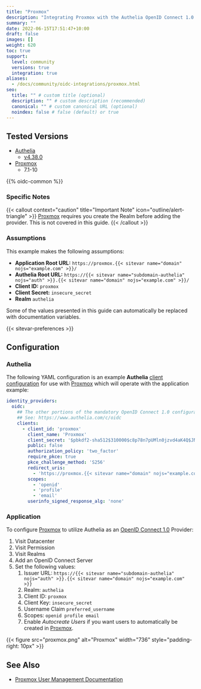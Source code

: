 ```yaml
---
title: "Proxmox"
description: "Integrating Proxmox with the Authelia OpenID Connect 1.0 Provider."
summary: ""
date: 2022-06-15T17:51:47+10:00
draft: false
images: []
weight: 620
toc: true
support:
  level: community
  versions: true
  integration: true
aliases:
  - /docs/community/oidc-integrations/proxmox.html
seo:
  title: "" # custom title (optional)
  description: "" # custom description (recommended)
  canonical: "" # custom canonical URL (optional)
  noindex: false # false (default) or true
---
```


## Tested Versions

* [Authelia]
  * [v4.38.0](https://github.com/authelia/authelia/releases/tag/v4.38.0)
* [Proxmox]
  * 7.1-10

{{% oidc-common %}}

### Specific Notes

{{< callout context="caution" title="Important Note" icon="outline/alert-triangle" >}}
[Proxmox](https://www.proxmox.com/) requires you create the Realm before adding the provider. This is not covered in this
guide.
{{< /callout >}}

### Assumptions

This example makes the following assumptions:

* __Application Root URL:__ `https://proxmox.{{< sitevar name="domain" nojs="example.com" >}}/`
* __Authelia Root URL:__ `https://{{< sitevar name="subdomain-authelia" nojs="auth" >}}.{{< sitevar name="domain" nojs="example.com" >}}/`
* __Client ID:__ `proxmox`
* __Client Secret:__ `insecure_secret`
* __Realm__ `authelia`

Some of the values presented in this guide can automatically be replaced with documentation variables.

{{< sitevar-preferences >}}

## Configuration

### Authelia

The following YAML configuration is an example __Authelia__ [client configuration] for use with [Proxmox] which will
operate with the application example:

```yaml {title="configuration.yml"}
identity_providers:
  oidc:
    ## The other portions of the mandatory OpenID Connect 1.0 configuration go here.
    ## See: https://www.authelia.com/c/oidc
    clients:
      - client_id: 'proxmox'
        client_name: 'Proxmox'
        client_secret: '$pbkdf2-sha512$310000$c8p78n7pUMln0jzvd4aK4Q$JNRBzwAo0ek5qKn50cFzzvE9RXV88h1wJn5KGiHrD0YKtZaR/nCb2CJPOsKaPK0hjf.9yHxzQGZziziccp6Yng'  # The digest of 'insecure_secret'.
        public: false
        authorization_policy: 'two_factor'
        require_pkce: true
        pkce_challenge_method: 'S256'
        redirect_uris:
          - 'https://proxmox.{{< sitevar name="domain" nojs="example.com" >}}'
        scopes:
          - 'openid'
          - 'profile'
          - 'email'
        userinfo_signed_response_alg: 'none'
```

### Application

To configure [Proxmox] to utilize Authelia as an [OpenID Connect 1.0] Provider:

1. Visit Datacenter
2. Visit Permission
3. Visit Realms
4. Add an OpenID Connect Server
5. Set the following values:
   1. Issuer URL: `https://{{< sitevar name="subdomain-authelia" nojs="auth" >}}.{{< sitevar name="domain" nojs="example.com" >}}`
   2. Realm: `authelia`
   3. Client ID: `proxmox`
   4. Client Key: `insecure_secret`
   5. Username Claim `preferred_username`
   6. Scopes: `openid profile email`
   7. Enable *Autocreate Users* if you want users to automatically be created in [Proxmox].

{{< figure src="proxmox.png" alt="Proxmox" width="736" style="padding-right: 10px" >}}

## See Also

* [Proxmox User Management Documentation](https://pve.proxmox.com/wiki/User_Management)

[Authelia]: https://www.authelia.com
[Proxmox]: https://www.proxmox.com/
[OpenID Connect 1.0]: ../../openid-connect/introduction.md
[client configuration]: ../../../configuration/identity-providers/openid-connect/clients.md
